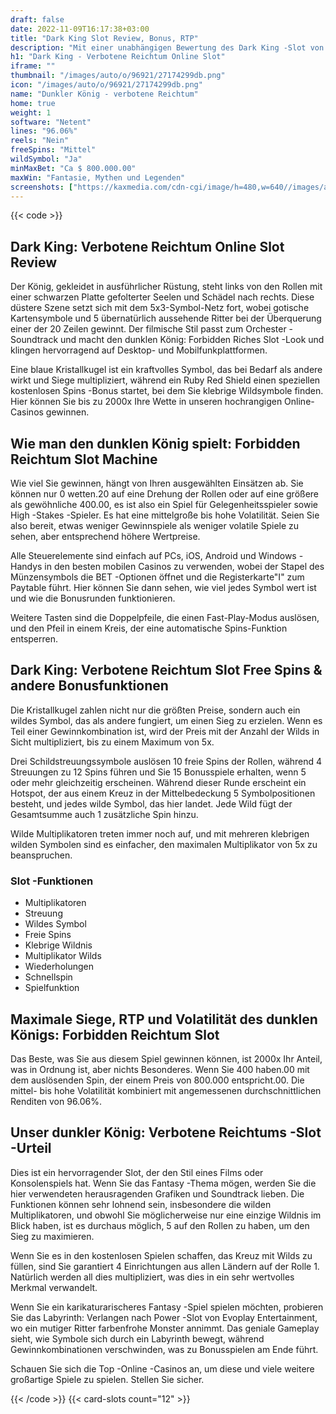 ```yaml
---
draft: false
date: 2022-11-09T16:17:38+03:00
title: "Dark King Slot Review, Bonus, RTP"
description: "Mit einer unabhängigen Bewertung des Dark King -Slot von Netent können Sie kostenlos oder echtes Geld spielen und hier einen Bonus erhalten!"
h1: "Dark King - Verbotene Reichtum Online Slot"
iframe: ""
thumbnail: "/images/auto/o/96921/27174299db.png"
icon: "/images/auto/o/96921/27174299db.png"
name: "Dunkler König - verbotene Reichtum"
home: true
weight: 1
software: "Netent"
lines: "96.06%"
reels: "Nein"
freeSpins: "Mittel"
wildSymbol: "Ja"
minMaxBet: "Ca $ 800.000.00"
maxWin: "Fantasie, Mythen und Legenden"
screenshots: ["https://kaxmedia.com/cdn-cgi/image/h=480,w=640//images/auto/o/96903/d840e6ae11.jpeg"]
---
```


{{< code >}}<h2>Dark King: Verbotene Reichtum Online Slot Review</h2><p>Der König, gekleidet in ausführlicher Rüstung, steht links von den Rollen mit einer schwarzen Platte gefolterter Seelen und Schädel nach rechts. Diese düstere Szene setzt sich mit dem 5x3-Symbol-Netz fort, wobei gotische Kartensymbole und 5 übernatürlich aussehende Ritter bei der Überquerung einer der 20 Zeilen gewinnt. Der filmische Stil passt zum Orchester -Soundtrack und macht den dunklen König: Forbidden Riches Slot -Look und klingen hervorragend auf Desktop- und Mobilfunkplattformen.</p><p>Eine blaue Kristallkugel ist ein kraftvolles Symbol, das bei Bedarf als andere wirkt und Siege multipliziert, während ein Ruby Red Shield einen speziellen kostenlosen Spins -Bonus startet, bei dem Sie klebrige Wildsymbole finden. Hier können Sie bis zu 2000x Ihre Wette in unseren hochrangigen Online-Casinos gewinnen.</p><h2>Wie man den dunklen König spielt: Forbidden Reichtum Slot Machine</h2><p>Wie viel Sie gewinnen, hängt von Ihren ausgewählten Einsätzen ab. Sie können nur 0 wetten.20 auf eine Drehung der Rollen oder auf eine größere als gewöhnliche 400.00, es ist also ein Spiel für Gelegenheitsspieler sowie High -Stakes -Spieler. Es hat eine mittelgroße bis hohe Volatilität. Seien Sie also bereit, etwas weniger Gewinnspiele als weniger volatile Spiele zu sehen, aber entsprechend höhere Wertpreise.</p><p>Alle Steuerelemente sind einfach auf PCs, iOS, Android und Windows -Handys in den besten mobilen Casinos zu verwenden, wobei der Stapel des Münzensymbols die BET -Optionen öffnet und die Registerkarte"I" zum Paytable führt. Hier können Sie dann sehen, wie viel jedes Symbol wert ist und wie die Bonusrunden funktionieren.</p><p>Weitere Tasten sind die Doppelpfeile, die einen Fast-Play-Modus auslösen, und den Pfeil in einem Kreis, der eine automatische Spins-Funktion entsperren.</p><h2>Dark King: Verbotene Reichtum Slot Free Spins & andere Bonusfunktionen</h2><p>Die Kristallkugel zahlen nicht nur die größten Preise, sondern auch ein wildes Symbol, das als andere fungiert, um einen Sieg zu erzielen. Wenn es Teil einer Gewinnkombination ist, wird der Preis mit der Anzahl der Wilds in Sicht multipliziert, bis zu einem Maximum von 5x.</p><p>Drei Schildstreuungssymbole auslösen 10 freie Spins der Rollen, während 4 Streuungen zu 12 Spins führen und Sie 15 Bonusspiele erhalten, wenn 5 oder mehr gleichzeitig erscheinen. Während dieser Runde erscheint ein Hotspot, der aus einem Kreuz in der Mittelbedeckung 5 Symbolpositionen besteht, und jedes wilde Symbol, das hier landet. Jede Wild fügt der Gesamtsumme auch 1 zusätzliche Spin hinzu.</p><p>Wilde Multiplikatoren treten immer noch auf, und mit mehreren klebrigen wilden Symbolen sind es einfacher, den maximalen Multiplikator von 5x zu beanspruchen.</p><h3>
Slot -Funktionen</h3><ul>
<li></span>
Multiplikatoren</li>
<li></span>
Streuung</li>
<li></span>
Wildes Symbol</li>
<li></span>
Freie Spins</li>
<li></span>
Klebrige Wildnis</li>
<li></span>
Multiplikator Wilds</li>
<li></span>
Wiederholungen</li>
<li></span>
Schnellspin</li>
<li></span>
Spielfunktion</li></ul><h2>Maximale Siege, RTP und Volatilität des dunklen Königs: Forbidden Reichtum Slot</h2><p>Das Beste, was Sie aus diesem Spiel gewinnen können, ist 2000x Ihr Anteil, was in Ordnung ist, aber nichts Besonderes. Wenn Sie 400 haben.00 mit dem auslösenden Spin, der einem Preis von 800.000 entspricht.00. Die mittel- bis hohe Volatilität kombiniert mit angemessenen durchschnittlichen Renditen von 96.06%.</p><h2>Unser dunkler König: Verbotene Reichtums -Slot -Urteil</h2><p>Dies ist ein hervorragender Slot, der den Stil eines Films oder Konsolenspiels hat. Wenn Sie das Fantasy -Thema mögen, werden Sie die hier verwendeten herausragenden Grafiken und Soundtrack lieben. Die Funktionen können sehr lohnend sein, insbesondere die wilden Multiplikatoren, und obwohl Sie möglicherweise nur eine einzige Wildnis im Blick haben, ist es durchaus möglich, 5 auf den Rollen zu haben, um den Sieg zu maximieren.</p><p>Wenn Sie es in den kostenlosen Spielen schaffen, das Kreuz mit Wilds zu füllen, sind Sie garantiert 4 Einrichtungen aus allen Ländern auf der Rolle 1. Natürlich werden all dies multipliziert, was dies in ein sehr wertvolles Merkmal verwandelt.</p><p>Wenn Sie ein karikaturarischeres Fantasy -Spiel spielen möchten, probieren Sie das Labyrinth: Verlangen nach Power -Slot von Evoplay Entertainment, wo ein mutiger Ritter farbenfrohe Monster annimmt. Das geniale Gameplay sieht, wie Symbole sich durch ein Labyrinth bewegt, während Gewinnkombinationen verschwinden, was zu Bonusspielen am Ende führt.</p><p>Schauen Sie sich die Top -Online -Casinos an, um diese und viele weitere großartige Spiele zu spielen. Stellen Sie sicher.</p>{{< /code >}}
 {{< card-slots count="12" >}}